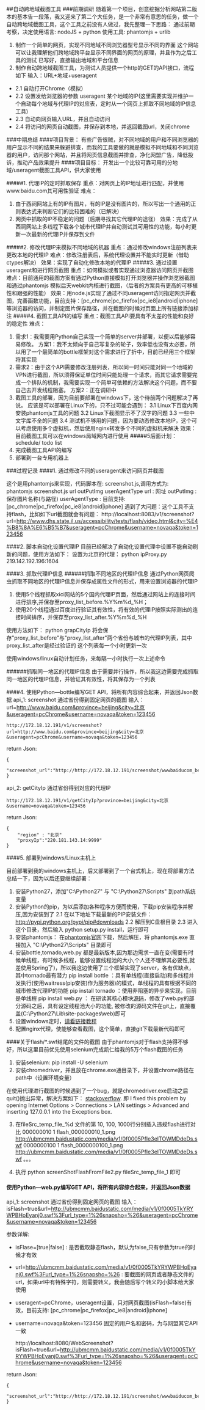 ##自动跨地域截图工具
###前期调研
随着第一个项目，创意挖掘分析网站第二版本的基本告一段落，我又迎来了第二个大任务，是一个非常有意思的任务，做一个自动跨地域截图工具，这个工具之前没有人做过，我先整理一下思路：
通过前期考察，决定使用语言: nodeJS + python  使用工具: phantomjs + urlib

1. 制作一个简单的网页，实现不同地域不同浏览器型号显示不同的界面
这个网站可以让我理解他们跨地域跨平台显示不同界面的网页的原理，并且作为之后工具的测试
已写好，直接输出地域和平台信息
2. 制作自动跨地域截图工具，为测试人员提供一个http的GET的API接口，流程如下
输入：URL+地域+useragent
- 2.1 自动打开Chrome（模拟）
- 2.2 设置发给浏览器的参数 useragent 某个地域的IP(这里需要实现并维护一个自动每个地域与代理IP的对应表，定时从一个网页上抓取不同地域的IP信息工具)
- 2.3 自动向网页输入URL，并且自动访问
- 2.4 将访问的网页自动截图，并保存到本地，并返回截图url，关闭chrome

###中期总结
####项目背景：
有些广告很贼，对不同地域的用户和不同浏览器的用户显示不同的结果来躲避排查，而我的工具要做的就是模拟不同地域和不同浏览器的用户，访问那个网站，并且将网页信息截图并排查，净化网盟广告，降低投诉，推动产品效果提升
####项目目标：
开发出一个比较可靠可用的分地域/useragent截图工具API，供大家使用

#####1.	代理IP的定时抓取保存
重点：对网页上的IP地址进行匹配，并使用www.baidu.com其可用性验证
难点：

1.	由于西祠网站上有的IP有图片，有的IP是没有图片的，所以写出一个通用的正则表达式来判断它们的比较困难的（已解决）
2.	网页中抓取的IP不稳定的问题（后期寻找其它代理IP的途径）
效果：完成了从西祠网站上多线程下载各个城市代理IP并自动测试其可用性的功能，每小时更新一次最新的代理IP并保存到文件

#####2.	修改代理IP来模拟不同地域的机器
重点：通过修改windows注册列表来更改本地的代理IP
难点：修改注册表后，系统代理设置并不能实时更新（借助ctypes解决）
效果：实现了自动化修改本地的代理IP
#####3.	通过设置useragent和进行网页截图
重点：如何模拟或者实现通过浏览器访问网页并截图
难点：目前通用的截图方案有通过Python直接模拟打开浏览器并操作浏览器截图和通过phantomjs 模拟后天webkit内核进行截图，（后者的方案具有更高的可移植性和跟强的性能）
效果：用node.js实现了通过不同useragent访问指定网页并截图，完善函数功能，目前支持：[pc_chrome|pc_firefox|pc_ie8|android|iphone]等浏览器的访问，并制定图片保存路径，并在截图的时候对页面上所有链接添加标注
#####4.	截图工具API的编写
重点：截图工具API要具有不太差的性能和良好的稳定性
难点：

1.	需求1：我需要用Python自己实现一个简单的server并部署，以便以后能够容易修改。
方案1：我不太倾向于自己写复杂的轮子，效率低也没有太必要，所以用了一个最简单的bottle框架对这个需求进行了折中，目前已经用三个框架将其实现
2.	需求2：由于这个API需要修改注册列表，所以同一时间只能对同一个地域的VPN进行截图，所以须得保证单位时间只能处理一个请求，而其它请求需要完成一个排队的机制，我需要实现一个简单可依赖的方法解决这个问题，而不要自己去开发线程阻塞。
方案2：正在调研中
3.	截图工具的部署，因为目前要部署在windows下，这个待前两个问题解决了再说。
应该是可以部署在Linux下的，只不过可能会遇到：
3.1	Linux下百度内网安装phantomjs工具的问题
3.2	Linux下截图显示不了汉字的问题
3.3	一些中文字库不全的问题
3.4	测试机不够用的问题，因为要动态修改本地IP，这个可以考虑使用多个虚拟机，然后使用nginx转发多个不同的虚拟机来解决
效果：目前截图工具可以在windows局域网内进行使用
#####5后面计划：schedule/ todo list
1.	完成截图工具API的编写
2.	部署到一台专用机器上

###过程记录
####1. 通过修改不同的useragent来访问网页并截图

这个是用phantomjs来实现，代码脚本在: screenshot.js,调用方式为:	
	phantomjs screenshot.js url outPutImg userAgentType
 url : 网址
 outPutImg : 保存图片名称(与路径)
 userAgentType : 目前支持: [pc_chrome|pc_firefox|pc_ie8|android|iphone]
遇到了大问题：这个工具不支持flash，比如如下url截图就会有问题：
http://localhost:8083/v1/screenshot?url=http://www.dhs.state.il.us/accessibility/tests/flash/video.html&city=%E4%B8%8A%E6%B5%B7&useragent=pcChrome&username=novaqa&token=123456

####2. 脚本自动化设置代理IP
目前已经解决了自动化设置代理中设置不能自动刷新的问题，使用方法如下：
设置为北京的代理：
	python ipProxy.py 219.142.192.196:1604

####3. 抓取代理IP信息
######抓取不同地区的代理IP信息
通过Python网页爬虫抓取不同地区的代理IP信息并保存成属性文件的形式，用来设置浏览器的代理IP

1. 使用5个线程抓取xici网站的5个国内代理IP页面，然后通过网站上的连接时间进行排序,并保存至proxy_list_before.%Y%m%d_%H；
2. 使用20个线程通过百度进行验证其有效性，将有效的代理IP按照实际测出的连接时间排序，并保存至proxy_list_after.%Y%m%d_%H

使用方法如下：
	python grapCityIp
将会保存"proxy_list_before"与"proxy_list_after"两个省份与城市的代理IP列表，其中proxy_list_after是经过验证的
这个列表每一个小时更新一次

使用windows/linux自动计划任务，来每隔一小时执行一次上述命令

######抓取同一地区的代理IP信息
由于需要并行操作，所以我这边需要完成抓取同一地区的代理IP信息，并验证其有效性，将其保存为一个列表

####4. 使用Python—bottle编写GET API，将所有内容综合起来，并返回Json数据
api_1: screenshot 通过省份得到固定网页的截图 输入：url=http://www.baidu.com&province=beijing&city=北京&useragent=pcChrome&username=novaqa&token=123456

	http://172.18.12.191/v1/screenshot?url=http://www.baidu.com&province=beijing&city=北京&useragent=pcChrome&username=novaqa&token=123456

return Json:

	{
	  "screenshot_url":"http://http://172.18.12.191/screenshot/wwwbaiducom_beijing_pcChrome_201507221032.png"
	}

api_2: getCityIp 通过省份得到对应的代理IP

	http://172.18.12.191/v1/getCityIp?province=beijing&city=北京&username=novaqa&token=123456

return Json:

	{
		"region" : "北京"
	    "proxyIp":"220.181.143.14:9999"
	}

####5. 部署到windows/Linux主机上

目前部署到我的windows主机上，后又部署到了一个台式机上，现在将部署方法总结一下，因为以后还要继续部署：

1. 安装Python27，添加"C:\Python27" 与 "C:\Python27\Scripts" 到path系统变量
2. 安装Python的pip，为以后添加各种程序方便而使用，下载pip安装程序并解压,因为安装到了
    2.1 在以下地址下载最新的PIP安装文件：http://pypi.python.org/pypi/pip#downloads
    2.2 解压到C盘根目录
    2.3 进入这个目录，然后输入 python setup.py install，运行即可
3. 安装phantomjs：
	在[phantomjs官网](http://phantomjs.org/)下载，然后解压，将 phantomjs.exe 直接加入 "C:\Python27\Scripts" 目录即可
4. 安装bottle,tornado,web.py
都是最新版本,因为那边需求一直在变(需要有时候单线程，有时候多线程，能够设置线程池的大小,个人还不理解其必要性,就差使用Spring了)，所以我这边使用了三个框架实现了server，各有优缺点，其中tornado最有潜力
    pip install bottle ：具有单线程(直接启动)和多线程并发执行(使用waitress(pip安装)作为服务器)的模式，单线程的具有根据不同的城市修改代理IP的功能
    pip install tornado ：使用非阻塞的异步来实现，目前是单线程
    pip install web.py ： 在研读其核心模块[源码](http://diaocow.iteye.com/blog/1922760)，修改了web.py的部分源码之后，具有设定线程池大小的功能, 被修改的源码文件在git上，直接覆盖(C:\Python27\Lib\site-packages\web)即可
5. 设置windows定时，[请看链接教程](http://blog.csdn.net/liqfyiyi/article/details/8812971)
6. 配置nginx代理，使能够查看截图，这个简单，直接git下载最新代码即可

####关于flash/*.swf结尾的文件的截图
由于phantomjs对于flash支持得不够好，所以这里目前优先使用selenium完成凯仁给我的5万个flash截图的任务

1. 安装selenium: pip install -U selenium
2. 安装chromedriver，并且放在chrome.exe通目录下，并设置chrome路径在path中（设置环境变量）

在使用代理进行截图的时候遇到了一个bug，就是chromedriver.exe启动之后quit()抛出异常，解决方案如下：
[stackoverflow](http://stackoverflow.com/questions/22018126/selenium-chromedriver-http-407-on-driver-quit). 即 I fixed this problem by opening Internet Options > Connections > LAN settings > Advanced and inserting 127.0.0.1 into the Exceptions box.

3. 在fileSrc_temp_file_%d 文件的第 10, 100, 1000行分别插入违规flash进行对比
	000000010	1	flash_000000010_1.png	http://ubmcmm.baidustatic.com/media/v1/0f0005PfIe3eITOWMDdeDs.swf
	0000000100	1	flash_0000000100_1.png	http://ubmcmm.baidustatic.com/media/v1/0f0005PfIe3eITOWMDdeDs.swf
	。。。
	
4. 执行 python screenShotFlashFromFile2.py fileSrc_temp_file_1 即可

#### 使用Python—web.py编写GET API，将所有内容综合起来，并返回Json数据
api_1: screenshot 通过省份得到固定网页的截图 输入：isFlash=true&url=http://ubmcmm.baidustatic.com/media/v1/0f0005TkYRYWPBHoEyanj0.swf%3Furl_type=1%26snapsho=%26&useragent=pcChrome&username=novaqa&token=123456

参数详解:

- isFlase=[true|false] : 是否截取静态flash，默认为false,只有参数为true的时候才有效
- url=http://ubmcmm.baidustatic.com/media/v1/0f0005TkYRYWPBHoEyanj0.swf%3Furl_type=1%26snapsho=%26 : 要截图的网页或者静态文件的url，如果url中有特殊字符，则需要转义，我会随后写个转义的小脚本给大家使用
- useragent=pcChrome，useragent设置，只对网页截图(isFlash=false)有效，目前支持: [pc_chrome|pc_firefox|pc_ie8|android|iphone]
- username=novaqa&token=123456 固定的用户名和密码，为与网盟其它API一致


	http://localhost:8080/WebScreenshot?isFlash=true&url=http://ubmcmm.baidustatic.com/media/v1/0f0005TkYRYWPBHoEyanj0.swf%3Furl_type=1%26snapsho=%26&useragent=pcChrome&username=novaqa&token=123456

return Json:

	{
	  "screenshot_url":"http://http://172.18.12.191/screenshot/wwwbaiducom_beijing_pcChrome_201507221032.png"
	}
